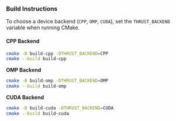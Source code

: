 ### Build Instructions

To choose a device backend (`CPP`, `OMP`, `CUDA`), set the `THRUST_BACKEND` variable when running CMake.

#### CPP Backend

```bash
cmake -B build-cpp -DTHRUST_BACKEND=CPP
cmake --build build-cpp
```

**OMP Backend**

```bash
cmake -B build-omp -DTHRUST_BACKEND=OMP
cmake --build build-omp
```

**CUDA Backend**

```bash
cmake -B build-cuda -DTHRUST_BACKEND=CUDA
cmake --build build-cuda
```

